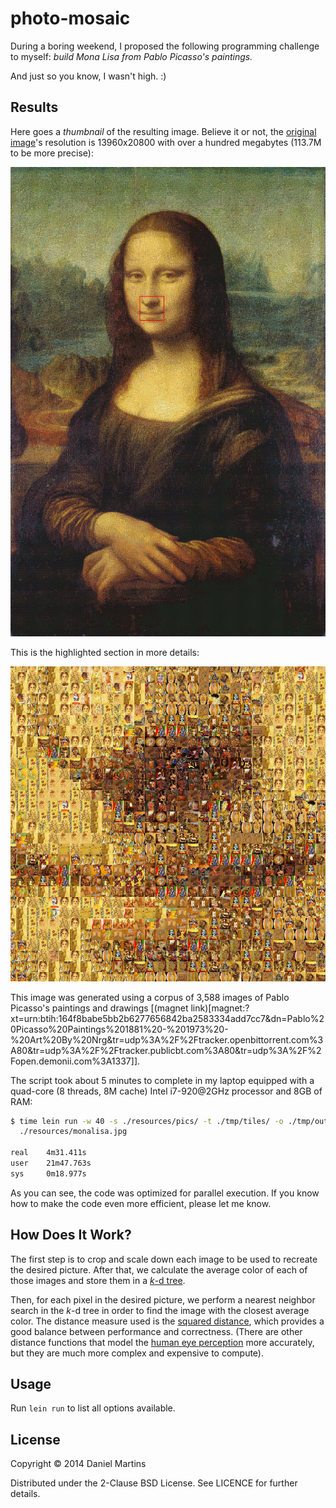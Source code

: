 # photo-mosaic

During a boring weekend, I proposed the following programming challenge to
myself: _build Mona Lisa from Pablo Picasso's paintings._

And just so you know, I wasn't high. :)

## Results

Here goes a _thumbnail_ of the resulting image. Believe it or not, the
[original image](./resources/doc-img/demo-full.jpg.7z)'s resolution is
13960x20800 with over a hundred megabytes (113.7M to be more precise):

![thumb](./resources/doc-img/demo-1.jpg)

This is the highlighted section in more details:

![zoom](./resources/doc-img/demo-2.jpg)

This image was generated using a corpus of 3,588 images of Pablo Picasso's
paintings and drawings [(magnet link)[magnet:?xt=urn:btih:164f8babe5bb2b6277656842ba2583334add7cc7&dn=Pablo%20Picasso%20Paintings%201881%20-%201973%20-%20Art%20By%20Nrg&tr=udp%3A%2F%2Ftracker.openbittorrent.com%3A80&tr=udp%3A%2F%2Ftracker.publicbt.com%3A80&tr=udp%3A%2F%2Fopen.demonii.com%3A1337]].

The script took about 5 minutes to complete in my laptop equipped with a
quad-core (8 threads, 8M cache) Intel i7-920@2GHz processor and 8GB of RAM:

````bash
$ time lein run -w 40 -s ./resources/pics/ -t ./tmp/tiles/ -o ./tmp/out.jpg \
  ./resources/monalisa.jpg

real    4m31.411s
user    21m47.763s
sys     0m18.977s
````

As you can see, the code was optimized for parallel execution. If you know how
to make the code even more efficient, please let me know.

## How Does It Work?

The first step is to crop and scale down each image to be used to recreate the
desired picture. After that, we calculate the average color of each of those
images and store them in a [_k_-d tree](http://en.wikipedia.org/wiki/K-d_tree).

Then, for each pixel in the desired picture, we perform a nearest neighbor
search in the _k_-d tree in order to find the image with the closest average
color. The distance measure used is the
[squared distance](http://en.wikipedia.org/wiki/Euclidean_distance), which
provides a good balance between performance and correctness. (There are other
distance functions that model the
[human eye perception](http://en.wikipedia.org/wiki/Color_vision) more
accurately, but they are much more complex and expensive to compute).

## Usage

Run `lein run` to list all options available.

## License

Copyright © 2014 Daniel Martins

Distributed under the 2-Clause BSD License. See LICENCE for further details.

